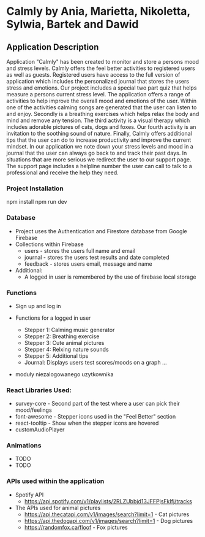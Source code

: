 # Calmly by Ania, Marietta, Nikoletta, Sylwia, Bartek and Dawid

## Application Description

Application "Calmly" has been created to monitor and store a persons mood and stress levels. Calmly offers the feel better activities to registered users as well as guests. Registered users have access to the full version of application which includes the personalized journal that stores the users stress and emotions. Our project includes a special two part quiz that helps measure a persons current stress level. The application offers a range of activities to help improve the overall mood and emotions of the user. Within one of the activities calming songs are generated that the user can listen to and enjoy. Secondly is a breathing exercises which helps relax the body and mind and remove any tension. The third activity is a visual therapy which includes adorable pictures of cats, dogs and foxes. Our fourth activity is an invitation to the soothing sound of nature. Finally, Calmly offers additional tips that the user can do to increase productivity and improve the current mindset. In our application we note down your stress levels and mood in a journal that the user can always go back to and track their past days.
In situations that are more serious we redirect the user to our support page. The support page includes a helpline number the user can call to talk to a professional and receive the help they need.

### Project Installation

npm install
npm run dev

### Database

- Project uses the Authentication and Firestore database from Google Firebase
- Collections within Firebase
  - users - stores the users full name and email
  - journal - stores the users test results and date completed
  - feedback - stores users email, message and name
- Additional:
  - A logged in user is remembered by the use of firebase local storage

### Functions

- Sign up and log in
- Functions for a logged in user

  - Stepper 1: Calming music generator
  - Stepper 2: Breathing exercise
  - Stepper 3: Cute animal pictures
  - Stepper 4: Relxing nature sounds
  - Stepper 5: Additional tips
  - Journal: Displays users test scores/moods on a graph
    ...

- moduły niezalogowanego uzytkownika

### React Libraries Used:

- survey-core - Second part of the test where a user can pick their mood/feelings
- font-awesome - Stepper icons used in the "Feel Better" section
- react-tooltip - Show when the stepper icons are hovered
- customAudioPlayer

### Animations

- TODO
- TODO

### APIs used within the application

- Spotify API
  - https://api.spotify.com/v1/playlists/2RLZUbbjd13JFFPjsFkIfj/tracks
- The APIs used for animal pictures
  - https://api.thecatapi.com/v1/images/search?limit=1 - Cat pictures
  - https://api.thedogapi.com/v1/images/search?limit=1 - Dog pictures
  - https://randomfox.ca/floof - Fox pictures
